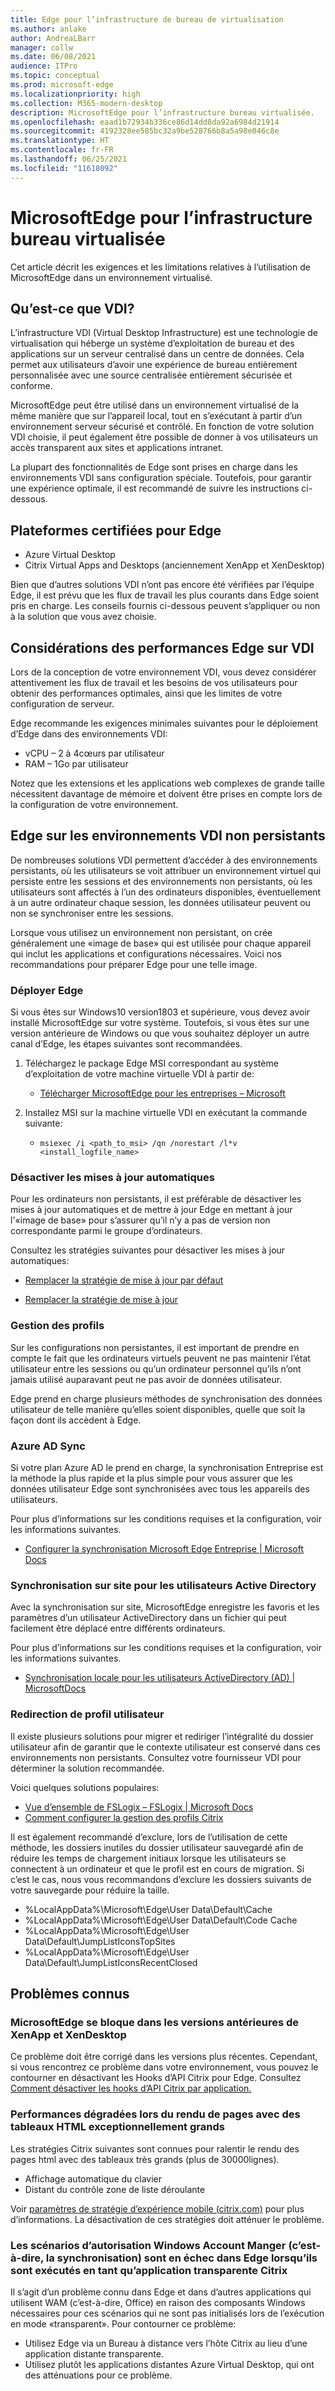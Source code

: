 ```yaml
---
title: Edge pour l’infrastructure de bureau de virtualisation
ms.author: anlake
author: AndreaLBarr
manager: collw
ms.date: 06/08/2021
audience: ITPro
ms.topic: conceptual
ms.prod: microsoft-edge
ms.localizationpriority: high
ms.collection: M365-modern-desktop
description: MicrosoftEdge pour l’infrastructure bureau virtualisée.
ms.openlocfilehash: eaad1b72934b336ce86d14dd8da92a6984d21914
ms.sourcegitcommit: 4192328ee585bc32a9be528766b8a5a98e046c8e
ms.translationtype: HT
ms.contentlocale: fr-FR
ms.lasthandoff: 06/25/2021
ms.locfileid: "11618092"
---
```

# <a name="microsoft-edge-for-virtualized-desktop-infrastructure"></a>MicrosoftEdge pour l’infrastructure bureau virtualisée

Cet article décrit les exigences et les limitations relatives à l’utilisation de MicrosoftEdge dans un environnement virtualisé.

## <a name="what-is-vdi"></a>Qu’est-ce que VDI?

L’infrastructure VDI (Virtual Desktop Infrastructure) est une technologie de virtualisation qui héberge un système d’exploitation de bureau et des applications sur un serveur centralisé dans un centre de données. Cela permet aux utilisateurs d’avoir une expérience de bureau entièrement personnalisée avec une source centralisée entièrement sécurisée et conforme.

MicrosoftEdge peut être utilisé dans un environnement virtualisé de la même manière que sur l’appareil local, tout en s’exécutant à partir d’un environnement serveur sécurisé et contrôlé. En fonction de votre solution VDI choisie, il peut également être possible de donner à vos utilisateurs un accès transparent aux sites et applications intranet.

La plupart des fonctionnalités de Edge sont prises en charge dans les environnements VDI sans configuration spéciale. Toutefois, pour garantir une expérience optimale, il est recommandé de suivre les instructions ci-dessous.

## <a name="platforms-certified-for-edge"></a>Plateformes certifiées pour Edge

- Azure Virtual Desktop
- Citrix Virtual Apps and Desktops (anciennement XenApp et XenDesktop)

Bien que d’autres solutions VDI n’ont pas encore été vérifiées par l’équipe Edge, il est prévu que les flux de travail les plus courants dans Edge soient pris en charge. Les conseils fournis ci-dessous peuvent s’appliquer ou non à la solution que vous avez choisie.

## <a name="edge-on-vdi-performance-considerations"></a>Considérations des performances Edge sur VDI

Lors de la conception de votre environnement VDI, vous devez considérer attentivement les flux de travail et les besoins de vos utilisateurs pour obtenir des performances optimales, ainsi que les limites de votre configuration de serveur.

Edge recommande les exigences minimales suivantes pour le déploiement d’Edge dans des environnements VDI:

- vCPU – 2 à 4cœurs par utilisateur
- RAM – 1Go par utilisateur

Notez que les extensions et les applications web complexes de grande taille nécessitent davantage de mémoire et doivent être prises en compte lors de la configuration de votre environnement.

## <a name="edge-on-non-persisted-vdi-environments"></a>Edge sur les environnements VDI non persistants

De nombreuses solutions VDI permettent d’accéder à des environnements persistants, où les utilisateurs se voit attribuer un environnement virtuel qui persiste entre les sessions et des environnements non persistants, où les utilisateurs sont affectés à l’un des ordinateurs disponibles, éventuellement à un autre ordinateur chaque session, les données utilisateur peuvent ou non se synchroniser entre les sessions.

Lorsque vous utilisez un environnement non persistant, on crée généralement une «image de base» qui est utilisée pour chaque appareil qui inclut les applications et configurations nécessaires. Voici nos recommandations pour préparer Edge pour une telle image.

### <a name="deploy-edge"></a>Déployer Edge

Si vous êtes sur Windows10 version1803 et supérieure, vous devez avoir installé MicrosoftEdge sur votre système. Toutefois, si vous êtes sur une version antérieure de Windows ou que vous souhaitez déployer un autre canal d’Edge, les étapes suivantes sont recommandées.

1. Téléchargez le package Edge MSI correspondant au système d’exploitation de votre machine virtuelle VDI à partir de:

    - [Télécharger MicrosoftEdge pour les entreprises – Microsoft](https://www.microsoft.com/edge/business/download)

2. Installez MSI sur la machine virtuelle VDI en exécutant la commande suivante:

    - `msiexec /i <path_to_msi> /qn /norestart /l*v <install_logfile_name>`

### <a name="disable-automatic-updates"></a>Désactiver les mises à jour automatiques

Pour les ordinateurs non persistants, il est préférable de désactiver les mises à jour automatiques et de mettre à jour Edge en mettant à jour l'«image de base» pour s’assurer qu’il n’y a pas de version non correspondante parmi le groupe d’ordinateurs.

Consultez les stratégies suivantes pour désactiver les mises à jour automatiques:

- [Remplacer la stratégie de mise à jour par défaut](/deployedge/microsoft-edge-update-policies#updatedefault)

- [Remplacer la stratégie de mise à jour](/deployedge/microsoft-edge-update-policies#update)

### <a name="profile-management"></a>Gestion des profils

Sur les configurations non persistantes, il est important de prendre en compte le fait que les ordinateurs virtuels peuvent ne pas maintenir l’état utilisateur entre les sessions ou qu’un ordinateur personnel qu’ils n’ont jamais utilisé auparavant peut ne pas avoir de données utilisateur.

Edge prend en charge plusieurs méthodes de synchronisation des données utilisateur de telle manière qu’elles soient disponibles, quelle que soit la façon dont ils accèdent à Edge.

### <a name="azure-ad-sync"></a>Azure AD Sync

Si votre plan Azure AD le prend en charge, la synchronisation Entreprise est la méthode la plus rapide et la plus simple pour vous assurer que les données utilisateur Edge sont synchronisées avec tous les appareils des utilisateurs.  

Pour plus d’informations sur les conditions requises et la configuration, voir les informations suivantes.  

- [Configurer la synchronisation Microsoft Edge Entreprise | Microsoft Docs](/deployedge/microsoft-edge-enterprise-sync)

### <a name="on-premise-sync-for-active-directory-users"></a>Synchronisation sur site pour les utilisateurs Active Directory

Avec la synchronisation sur site, MicrosoftEdge enregistre les favoris et les paramètres d’un utilisateur ActiveDirectory dans un fichier qui peut facilement être déplacé entre différents ordinateurs.  

Pour plus d’informations sur les conditions requises et la configuration, voir les informations suivantes.  

- [Synchronisation locale pour les utilisateurs ActiveDirectory (AD) | MicrosoftDocs](/deployedge/microsoft-edge-on-premises-sync)

### <a name="user-profile-redirection"></a>Redirection de profil utilisateur  

Il existe plusieurs solutions pour migrer et rediriger l’intégralité du dossier utilisateur afin de garantir que le contexte utilisateur est conservé dans ces environnements non persistants. Consultez votre fournisseur VDI pour déterminer la solution recommandée.

Voici quelques solutions populaires:

- [Vue d’ensemble de FSLogix – FSLogix | Microsoft Docs](/fslogix/overview)
- [Comment configurer la gestion des profils Citrix](https://support.citrix.com/article/CTX222893)

Il est également recommandé d’exclure, lors de l’utilisation de cette méthode, les dossiers inutiles du dossier utilisateur sauvegardé afin de réduire les temps de chargement initiaux lorsque les utilisateurs se connectent à un ordinateur et que le profil est en cours de migration. Si c’est le cas, nous vous recommandons d’exclure les dossiers suivants de votre sauvegarde pour réduire la taille.

- %LocalAppData%\Microsoft\Edge\User Data\Default\Cache
- %LocalAppData%\Microsoft\Edge\User Data\Default\Code Cache
- %LocalAppData%\Microsoft\Edge\User Data\Default\JumpListIconsTopSites
- %LocalAppData%\Microsoft\Edge\User Data\Default\JumpListIconsRecentClosed

## <a name="known-issues"></a>Problèmes connus

### <a name="microsoft-edge-crashes-in-older-versions-of-xenapp-and-xendesktop"></a>MicrosoftEdge se bloque dans les versions antérieures de XenApp et XenDesktop

Ce problème doit être corrigé dans les versions plus récentes. Cependant, si vous rencontrez ce problème dans votre environnement, vous pouvez le contourner en désactivant les Hooks d’API Citrix pour Edge. Consultez [Comment désactiver les hooks d’API Citrix par application.](https://support.citrix.com/article/CTX107825)

### <a name="degraded-performance-when-rendering-pages-with-exceptionally-large-html-tables"></a>Performances dégradées lors du rendu de pages avec des tableaux HTML exceptionnellement grands

Les stratégies Citrix suivantes sont connues pour ralentir le rendu des pages html avec des tableaux très grands (plus de 30000lignes).

- Affichage automatique du clavier
- Distant du contrôle zone de liste déroulante

Voir [paramètres de stratégie d’expérience mobile (citrix.com)](https://docs.citrix.com/citrix-virtual-apps-desktops/policies/reference/ica-policy-settings/mobile-experience-policy-settings.html) pour plus d’informations. La désactivation de ces stratégies doit atténuer le problème.

### <a name="windows-account-manager-authorization-scenarios-ie--azure-sync-fail-in-edge-when-run-as-a-citrix-seamless-application"></a>Les scénarios d’autorisation Windows Account Manger (c’est-à-dire,  la synchronisation) sont en échec dans Edge lorsqu’ils sont exécutés en tant qu’application transparente Citrix

Il s’agit d’un problème connu dans Edge et dans d’autres applications qui utilisent WAM (c’est-à-dire, Office) en raison des composants Windows nécessaires pour ces scénarios qui ne sont pas initialisés lors de l’exécution en mode «transparent». Pour contourner ce problème:

- Utilisez Edge via un Bureau à distance vers l’hôte Citrix au lieu d’une application distante transparente.
- Utilisez plutôt les applications distantes Azure Virtual Desktop, qui ont des atténuations pour ce problème.
